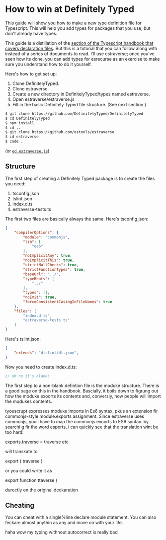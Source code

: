 # How to win at Definitely Typed

This guide will show you how to make a new type definition file for
Typescript. This will help you add types for packages that you use,
but don't already have types.

This guide is a distillation of the [section of the Typescript
handbook that covers declaration
files](https://www.typescriptlang.org/docs/handbook/declaration-files/introduction.html).
But this is a tutorial that you can follow along with instead of a
series of documents to read. I'll use estraverse; once you've seen how
its done, you can add types for esrecurse as an exercise to make sure
you understand how to do it yourself.

Here's how to get set up:

1. Clone DefinitelyTyped.
2. Clone estraverse.
3. Create a new directory in DefinitelyTyped/types named estraverse.
4. Open estraverse/estraverse.js
5. Fill in the basic Definitely Typed file structure. (See next section.)

```sh
$ git clone https://github.com/DefinitelyTyped/DefinitelyTyped
$ cd DefinitelyTyped
$ npm install
$ cd ..
$ git clone https://github.com/estools/estraverse
$ cd estraverse
$ code .
```

(or [`ed estraverse.js`](https://www.gnu.org/fun/jokes/ed-msg.txt))

## Structure

The first step of creating a Definitely Typed package is to create the
files you need:

1. tsconfig.json
2. tslint.json
3. index.d.ts
4. estraverse-tests.ts

The first two files are basically always the same. Here's
tsconfig.json:

```json
{
    "compilerOptions": {
        "module": "commonjs",
        "lib": [
            "es6"
        ],
        "noImplicitAny": true,
        "noImplicitThis": true,
        "strictNullChecks": true,
        "strictFunctionTypes": true,
        "baseUrl": "../",
        "typeRoots": [
            "../"
        ],
        "types": [],
        "noEmit": true,
        "forceConsistentCasingInFileNames": true
    },
    "files": [
        "index.d.ts",
        "estraverse-tests.ts"
    ]
}
```

Here's tslint.json:

```json
{
    "extends": "dtslint/dt.json",
}
```

Now you need to create index.d.ts:

```ts
// oh no it's blank!
```

The first step to a non-blank defintion file is the moduke structure.
There is a good oage on this in the handbook. Bascially, it boils down
to figrung out how the moduke exoorts its contents and, conversly, how
people will import the modukes contents.

tyoescrupt expresses moduke imports in Es6 syntax, pkus an extension fir commonjs-style module.exports assignment. Since estraverse uses commonjs, youll have to map the commonjs exoorts to ES6 syntax. by searchi g fir the word esports, i can quickly see that the translation wint be too hard:

exports.traverse = traverse etc

will transkate to

export { traverse }

or you could write it as 

export function ttaverse { 

durectly on the original deckaration


## Cheating

You can cheat with a single%line declare module statement. You can also feckare almost anythin as any and move on with your life. 


haha wow my typing withnout autocorrect is really bad  
